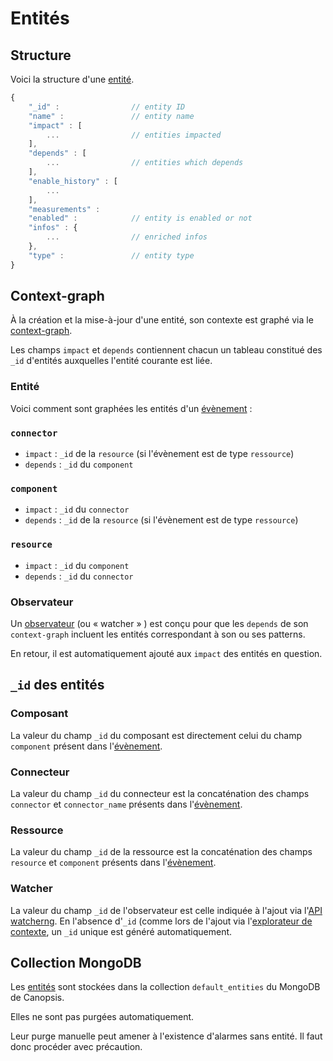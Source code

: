 # Entités

## Structure

Voici la structure d'une [entité](../../guide-utilisation/vocabulaire/index.md#entite).

```javascript
{
    "_id" :                // entity ID
    "name" :               // entity name
    "impact" : [
        ...                // entities impacted
    ],
    "depends" : [
        ...                // entities which depends
    ],
    "enable_history" : [
        ...
    ],
    "measurements" :
    "enabled" :            // entity is enabled or not
    "infos" : {
        ...                // enriched infos
    },
    "type" :               // entity type
}
```

## Context-graph

À la création et la mise-à-jour d'une entité, son contexte est graphé via le [context-graph](../../guide-utilisation/vocabulaire/index.md#context-graph).

Les champs `impact` et `depends` contiennent chacun un tableau constitué des `_id` d'entités auxquelles l'entité courante est liée.

### Entité

Voici comment sont graphées les entités d'un [évènement](../../guide-utilisation/vocabulaire/index.md#evenement) :

### `connector`

- `impact` : `_id` de la `resource` (si l'évènement est de type `ressource`)
- `depends` : `_id` du `component`

### `component`

- `impact` : `_id` du `connector`
- `depends` : `_id` de la `resource` (si l'évènement est de type `ressource`)

### `resource`

- `impact` : `_id` du `component`
- `depends` : `_id` du `connector`

### Observateur

Un [observateur](../../guide-utilisation/vocabulaire/index.md#observateur) (ou « watcher » ) est conçu pour que les `depends` de son `context-graph` incluent les entités correspondant à son ou ses patterns.

En retour, il est automatiquement ajouté aux `impact` des entités en question.

## `_id` des entités

### Composant

La valeur du champ `_id` du composant est directement celui du champ `component` présent dans l'[évènement](../../guide-utilisation/vocabulaire/index.md#evenement).

### Connecteur

La valeur du champ `_id` du connecteur est la concaténation des champs `connector` et `connector_name` présents dans l'[évènement](../../guide-utilisation/vocabulaire/index.md#evenement).

### Ressource

La valeur du champ `_id` de la ressource est la concaténation des champs `resource` et `component` présents dans l'[évènement](../../guide-utilisation/vocabulaire/index.md#evenement).

### Watcher

La valeur du champ `_id` de l'observateur est celle indiquée à l'ajout via l'[API watcherng](../api/api-v2-watcherng.md). En l'absence d'`_id` (comme lors de l'ajout via l'[explorateur de contexte](../../guide-utilisation/interface/widgets/contexte/index.md), un `_id` unique est généré automatiquement.

## Collection MongoDB

Les [entités](../../guide-utilisation/vocabulaire/index.md#entite) sont stockées dans la collection `default_entities` du MongoDB de Canopsis.

Elles ne sont pas purgées automatiquement.

Leur purge manuelle peut amener à l'existence d'alarmes sans entité. Il faut donc procéder avec précaution.
